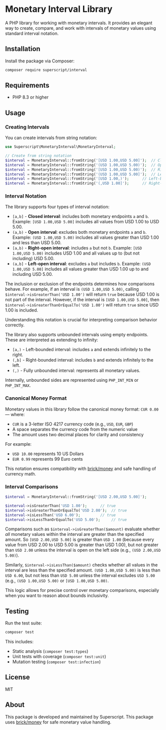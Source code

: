 # Monetary Interval Library

A PHP library for working with monetary intervals. It provides an elegant way to create, compare, and work with intervals of monetary values using standard interval notation.

## Installation

Install the package via Composer:

```bash
composer require superscript/interval
```

## Requirements

- PHP 8.3 or higher

## Usage

### Creating Intervals

You can create intervals from string notation:

```php
use Superscript\MonetaryInterval\MonetaryInterval;

// Create from string notation
$interval = MonetaryInterval::fromString('[USD 1.00,USD 5.00]');  // Closed interval
$interval = MonetaryInterval::fromString('(USD 1.00,USD 5.00)');  // Open interval 
$interval = MonetaryInterval::fromString('[USD 1.00,USD 5.00)');  // Right-open interval
$interval = MonetaryInterval::fromString('(USD 1.00,USD 5.00]');  // Left-open interval
$interval = MonetaryInterval::fromString('[USD 1.00,)');      // Left-bounded interval (infinite upper bound)
$interval = MonetaryInterval::fromString('(,USD 1.00]');      // Right-bounded interval (infinite lower bound)
```

### Interval Notation

The library supports four types of interval notation:

- `[a,b]` - **Closed interval**: includes both monetary endpoints `a` and `b`. Example: `[USD 1.00,USD 5.00]` includes all values from USD 1.00 to USD 5.00.
- `(a,b)` - **Open interval**: excludes both monetary endpoints `a` and `b`. Example: `(USD 1.00,USD 5.00)` includes all values greater than USD 1.00 and less than USD 5.00.
- `[a,b)` - **Right-open interval**: includes `a` but not `b`. Example: `[USD 1.00,USD 5.00)` includes USD 1.00 and all values up to (but not including) USD 5.00.
- `(a,b]` - **Left-open interval**: excludes `a` but includes `b`. Example: `(USD 1.00,USD 5.00]` includes all values greater than USD 1.00 up to and including USD 5.00.

The inclusion or exclusion of the endpoints determines how comparisons behave. For example, if an interval is `(USD 1.00,USD 5.00)`, calling `$interval->isGreaterThan('USD 1.00')` will return `true` because USD 1.00 is not part of the interval. However, if the interval is `[USD 1.00,USD 5.00]`, then `$interval->isGreaterThanOrEqualTo('USD 1.00')` will return `true` since USD 1.00 is included.

Understanding this notation is crucial for interpreting comparison behavior correctly.

The library also supports unbounded intervals using empty endpoints. These are interpreted as extending to infinity:
  
- `[a,)` - Left-bounded interval: includes `a` and extends infinitely to the right.
- `(,b]` - Right-bounded interval: includes `b` and extends infinitely to the left.
- `(,)`  - Fully unbounded interval: represents all monetary values.
  
Internally, unbounded sides are represented using `PHP_INT_MIN` or `PHP_INT_MAX`.

### Canonical Money Format

Monetary values in this library follow the canonical money format: `CUR 0.00` — where:
  
- `CUR` is a 3-letter ISO 4217 currency code (e.g., `USD`, `EUR`, `GBP`)
- A space separates the currency code from the numeric value
- The amount uses two decimal places for clarity and consistency

For example:
  
- `USD 10.00` represents 10 US Dollars
- `EUR 0.99` represents 99 Euro cents

This notation ensures compatibility with [brick/money](https://github.com/brick/money) and safe handling of currency math.

### Interval Comparisons

```php
$interval = MonetaryInterval::fromString('[USD 2.00,USD 5.00]');

$interval->isGreaterThan('USD 1.00');      // true
$interval->isGreaterThanOrEqualTo('USD 2.00');  // true
$interval->isLessThan('USD 6.00');         // true
$interval->isLessThanOrEqualTo('USD 5.00');     // true
```

Comparisons such as `$interval->isGreaterThan($amount)` evaluate whether *all* monetary values within the interval are greater than the specified amount. So `[USD 2.00,USD 5.00]` is greater than `USD 1.00` (because every value from USD 2.00 to USD 5.00 is greater than USD 1.00), but not greater than `USD 2.00` unless the interval is open on the left side (e.g., `(USD 2.00,USD 5.00)`).

Similarly, `$interval->isLessThan($amount)` checks whether all values in the interval are less than the specified amount. `(USD 1.00,USD 5.00)` is less than `USD 6.00`, but not less than `USD 5.00` unless the interval excludes `USD 5.00` (e.g., `(USD 1.00,USD 5.00)` or `[USD 1.00,USD 5.00)`.

This logic allows for precise control over monetary comparisons, especially when you want to reason about bounds inclusivity.

## Testing

Run the test suite:

```bash
composer test
```

This includes:
- Static analysis (`composer test:types`)
- Unit tests with coverage (`composer test:unit`)
- Mutation testing (`composer test:infection`)

## License

MIT

## About

This package is developed and maintained by Superscript. This package uses [brick/money](https://github.com/brick/money) for safe monetary value handling.
